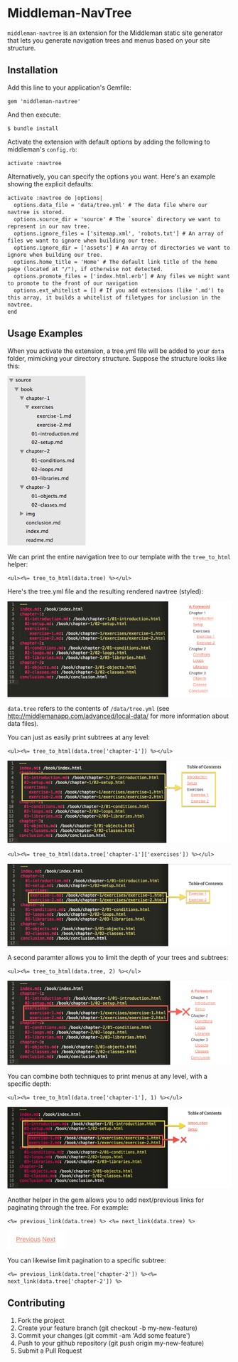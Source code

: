 # Middleman-NavTree

`middleman-navtree` is an extension for the Middleman static site generator that lets you generate navigation trees and menus based on your site structure.

## Installation

Add this line to your application's Gemfile:

    gem 'middleman-navtree'

And then execute:

    $ bundle install

Activate the extension with default options by adding the following to middleman's `config.rb`:

    activate :navtree

Alternatively, you can specify the options you want. Here's an example showing the explicit defaults:

    activate :navtree do |options|
      options.data_file = 'data/tree.yml' # The data file where our navtree is stored.
      options.source_dir = 'source' # The `source` directory we want to represent in our nav tree.
      options.ignore_files = ['sitemap.xml', 'robots.txt'] # An array of files we want to ignore when building our tree.
      options.ignore_dir = ['assets'] # An array of directories we want to ignore when building our tree.
      options.home_title = 'Home' # The default link title of the home page (located at "/"), if otherwise not detected.
      options.promote_files = ['index.html.erb'] # Any files we might want to promote to the front of our navigation
      options.ext_whitelist = [] # If you add extensions (like '.md') to this array, it builds a whitelist of filetypes for inclusion in the navtree.
    end

## Usage Examples

When you activate the extension, a tree.yml file will be added to your `data` folder, mimicking your directory structure. Suppose the structure looks like this:

![Directory Structure](screenshots/directory-structure.png)

We can print the entire navigation tree to our template with the `tree_to_html` helper:

    <ul><%= tree_to_html(data.tree) %></ul>

Here's the tree.yml file and the resulting rendered navtree (styled):

![Full tree styled](screenshots/ex1-fulltree.png)

`data.tree` refers to the contents of `/data/tree.yml` (see http://middlemanapp.com/advanced/local-data/ for more information about data files).

You can just as easily print subtrees at any level:

    <ul><%= tree_to_html(data.tree['chapter-1']) %></ul>

![Subtree styled](screenshots/ex2-subtree.png)

    <ul><%= tree_to_html(data.tree['chapter-1']['exercises']) %></ul>

![Subsubtree styled](screenshots/ex3-subsubtree.png)

A second paramter allows you to limit the depth of your trees and subtrees:

    <ul><%= tree_to_html(data.tree, 2) %></ul>

![Full tree with depth limit styled](screenshots/ex4-depthlimit.png)

You can combine both techniques to print menus at any level, with a specific depth:

    <ul><%= tree_to_html(data.tree['chapter-1'], 1) %></ul>

![Subtree with depth limit styled](screenshots/ex5-subtree_and_depthlimit.png)

Another helper in the gem allows you to add next/previous links for paginating
through the tree. For example:

    <%= previous_link(data.tree) %> <%= next_link(data.tree) %>

![Styled next/previous links](screenshots/previous-next.png)

You can likewise limit pagination to a specific subtree:

    <%= previous_link(data.tree['chapter-2']) %><%= next_link(data.tree['chapter-2']) %>


## Contributing

1. Fork the project
2. Create your feature branch (git checkout -b my-new-feature)
3. Commit your changes (git commit -am 'Add some feature')
4. Push to your github repository (git push origin my-new-feature)
5. Submit a Pull Request
